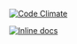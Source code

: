 [![Code Climate](https://codeclimate.com/github/qiushibaike/moumentei.png)](https://codeclimate.com/github/qiushibaike/moumentei)


[![Inline docs](http://inch-ci.org/github/qiushibaike/moumentei.png?branch=master)](http://inch-ci.org/github/qiushibaike/moumentei)

